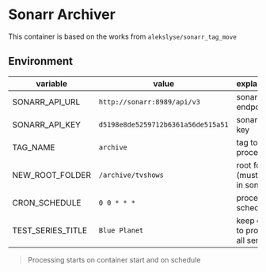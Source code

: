 # Sonarr Archiver

This container is based on the works from `alekslyse/sonarr_tag_move` 

## Environment

| variable | value | explanation |
| ----------- | ----------- | ----------- |
| SONARR_API_URL | `http://sonarr:8989/api/v3` | sonarr api endpoint |
| SONARR_API_KEY | `d5198e8de5259712b6361a56de515a51` | sonarr api key |
| TAG_NAME | `archive` | tag to process |
| NEW_ROOT_FOLDER | `/archive/tvshows` | root folder (must exist in sonarr) |
| CRON_SCHEDULE | `0 0 * * *` | processing schedule |
| TEST_SERIES_TITLE | `Blue Planet` | keep empty to process all series |


> Processing starts on container start and on schedule